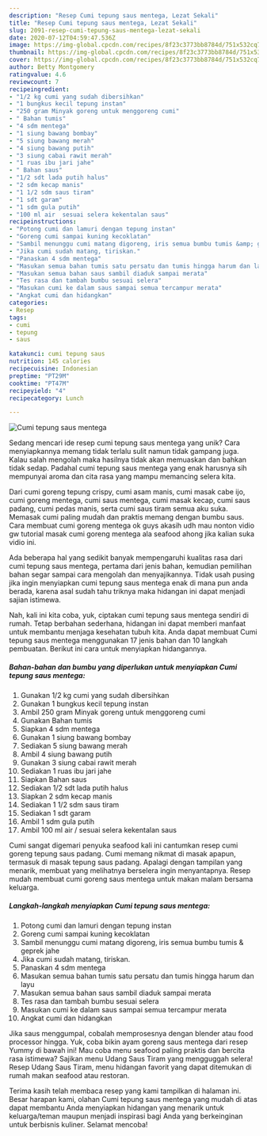 ```yaml
---
description: "Resep Cumi tepung saus mentega, Lezat Sekali"
title: "Resep Cumi tepung saus mentega, Lezat Sekali"
slug: 2091-resep-cumi-tepung-saus-mentega-lezat-sekali
date: 2020-07-12T04:59:47.536Z
image: https://img-global.cpcdn.com/recipes/8f23c3773bb8784d/751x532cq70/cumi-tepung-saus-mentega-foto-resep-utama.jpg
thumbnail: https://img-global.cpcdn.com/recipes/8f23c3773bb8784d/751x532cq70/cumi-tepung-saus-mentega-foto-resep-utama.jpg
cover: https://img-global.cpcdn.com/recipes/8f23c3773bb8784d/751x532cq70/cumi-tepung-saus-mentega-foto-resep-utama.jpg
author: Betty Montgomery
ratingvalue: 4.6
reviewcount: 7
recipeingredient:
- "1/2 kg cumi yang sudah dibersihkan"
- "1 bungkus kecil tepung instan"
- "250 gram Minyak goreng untuk menggoreng cumi"
- " Bahan tumis"
- "4 sdm mentega"
- "1 siung bawang bombay"
- "5 siung bawang merah"
- "4 siung bawang putih"
- "3 siung cabai rawit merah"
- "1 ruas ibu jari jahe"
- " Bahan saus"
- "1/2 sdt lada putih halus"
- "2 sdm kecap manis"
- "1 1/2 sdm saus tiram"
- "1 sdt garam"
- "1 sdm gula putih"
- "100 ml air  sesuai selera kekentalan saus"
recipeinstructions:
- "Potong cumi dan lamuri dengan tepung instan"
- "Goreng cumi sampai kuning kecoklatan"
- "Sambil menunggu cumi matang digoreng, iris semua bumbu tumis &amp; geprek jahe"
- "Jika cumi sudah matang, tiriskan."
- "Panaskan 4 sdm mentega"
- "Masukan semua bahan tumis satu persatu dan tumis hingga harum dan layu"
- "Masukan semua bahan saus sambil diaduk sampai merata"
- "Tes rasa dan tambah bumbu sesuai selera"
- "Masukan cumi ke dalam saus sampai semua tercampur merata"
- "Angkat cumi dan hidangkan"
categories:
- Resep
tags:
- cumi
- tepung
- saus

katakunci: cumi tepung saus 
nutrition: 145 calories
recipecuisine: Indonesian
preptime: "PT29M"
cooktime: "PT47M"
recipeyield: "4"
recipecategory: Lunch

---
```



![Cumi tepung saus mentega](https://img-global.cpcdn.com/recipes/8f23c3773bb8784d/751x532cq70/cumi-tepung-saus-mentega-foto-resep-utama.jpg)

Sedang mencari ide resep cumi tepung saus mentega yang unik? Cara menyiapkannya memang tidak terlalu sulit namun tidak gampang juga. Kalau salah mengolah maka hasilnya tidak akan memuaskan dan bahkan tidak sedap. Padahal cumi tepung saus mentega yang enak harusnya sih mempunyai aroma dan cita rasa yang mampu memancing selera kita.

Dari cumi goreng tepung crispy, cumi asam manis, cumi masak cabe ijo, cumi goreng mentega, cumi saus mentega, cumi masak kecap, cumi saus padang, cumi pedas manis, serta cumi saus tiram semua aku suka. Memasak cumi paling mudah dan praktis memang dengan bumbu saus. Cara membuat cumi goreng mentega ok guys akasih udh mau nonton vidio gw tutorial masak cumi goreng mentega ala seafood ahong jika kalian suka vidio ini.

Ada beberapa hal yang sedikit banyak mempengaruhi kualitas rasa dari cumi tepung saus mentega, pertama dari jenis bahan, kemudian pemilihan bahan segar sampai cara mengolah dan menyajikannya. Tidak usah pusing jika ingin menyiapkan cumi tepung saus mentega enak di mana pun anda berada, karena asal sudah tahu triknya maka hidangan ini dapat menjadi sajian istimewa.


Nah, kali ini kita coba, yuk, ciptakan cumi tepung saus mentega sendiri di rumah. Tetap berbahan sederhana, hidangan ini dapat memberi manfaat untuk membantu menjaga kesehatan tubuh kita. Anda dapat membuat Cumi tepung saus mentega menggunakan 17 jenis bahan dan 10 langkah pembuatan. Berikut ini cara untuk menyiapkan hidangannya.

<!--inarticleads1-->

##### Bahan-bahan dan bumbu yang diperlukan untuk menyiapkan Cumi tepung saus mentega:

1. Gunakan 1/2 kg cumi yang sudah dibersihkan
1. Gunakan 1 bungkus kecil tepung instan
1. Ambil 250 gram Minyak goreng untuk menggoreng cumi
1. Gunakan  Bahan tumis
1. Siapkan 4 sdm mentega
1. Gunakan 1 siung bawang bombay
1. Sediakan 5 siung bawang merah
1. Ambil 4 siung bawang putih
1. Gunakan 3 siung cabai rawit merah
1. Sediakan 1 ruas ibu jari jahe
1. Siapkan  Bahan saus
1. Sediakan 1/2 sdt lada putih halus
1. Siapkan 2 sdm kecap manis
1. Sediakan 1 1/2 sdm saus tiram
1. Sediakan 1 sdt garam
1. Ambil 1 sdm gula putih
1. Ambil 100 ml air / sesuai selera kekentalan saus


Cumi sangat digemari penyuka seafood kali ini cantumkan resep cumi goreng tepung saus padang. Cumi memang nikmat di masak apapun, termasuk di masak tepung saus padang. Apalagi dengan tampilan yang menarik, membuat yang melihatnya berselera ingin menyantapnya. Resep mudah membuat cumi goreng saus mentega untuk makan malam bersama keluarga. 

<!--inarticleads2-->

##### Langkah-langkah menyiapkan Cumi tepung saus mentega:

1. Potong cumi dan lamuri dengan tepung instan
1. Goreng cumi sampai kuning kecoklatan
1. Sambil menunggu cumi matang digoreng, iris semua bumbu tumis &amp; geprek jahe
1. Jika cumi sudah matang, tiriskan.
1. Panaskan 4 sdm mentega
1. Masukan semua bahan tumis satu persatu dan tumis hingga harum dan layu
1. Masukan semua bahan saus sambil diaduk sampai merata
1. Tes rasa dan tambah bumbu sesuai selera
1. Masukan cumi ke dalam saus sampai semua tercampur merata
1. Angkat cumi dan hidangkan


Jika saus menggumpal, cobalah memprosesnya dengan blender atau food processor hingga. Yuk, coba bikin ayam goreng saus mentega dari resep Yummy di bawah ini! Mau coba menu seafood paling praktis dan bercita rasa istimewa? Sajikan menu Udang Saus Tiram yang mengguggah selera! Resep Udang Saus Tiram, menu hidangan favorit yang dapat ditemukan di rumah makan seafood atau restoran. 

Terima kasih telah membaca resep yang kami tampilkan di halaman ini. Besar harapan kami, olahan Cumi tepung saus mentega yang mudah di atas dapat membantu Anda menyiapkan hidangan yang menarik untuk keluarga/teman maupun menjadi inspirasi bagi Anda yang berkeinginan untuk berbisnis kuliner. Selamat mencoba!
